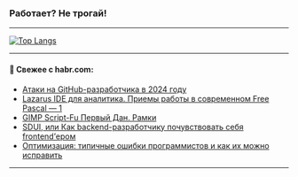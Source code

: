 ### Работает? Не трогай!

---
<!--
#### 🛠️ Technical stack:

![Java](https://img.shields.io/badge/Java-informational?logo=Oracle&style=flat&logoColor=white&color=FF4500)
![Kotlin](https://img.shields.io/badge/Kotlin-informational?logo=Kotlin&style=flat&logoColor=white&color=774D97)
![TS](https://img.shields.io/badge/TypeScript-informational?logo=typeScript&style=flat&logoColor=black&color=017acc)
![Python](https://img.shields.io/badge/Python-informational?logo=Python&style=flat&logoColor=black&color=ffdd54) <br>
![Spring](https://img.shields.io/badge/Spring-informational?logo=Spring&style=flat&logoColor=white&color=6DB33F) 
![SpringBoot](https://img.shields.io/badge/SpringBoot-informational?logo=SpringBoot&style=flat&logoColor=white&color=6DB33F)
![Nest](https://img.shields.io/badge/NestJS-informational?logo=NestJS&style=flat&logoColor=white&color=E0234E) 
![NodeJS](https://img.shields.io/badge/NodeJS-informational?logo=node.js&style=flat&logoColor=white&color=70A760)<br>
![PostgreSQL](https://img.shields.io/badge/PostgreSQL-informational?logo=PostgreSQL&style=flat&logoColor=white&color=DAA520)
![MongoDB](https://img.shields.io/badge/MongoDB-informational?logo=MongoDB&style=flat&logoColor=white&color=870000)
![Apache](https://img.shields.io/badge/Apache-informational?logo=apache&style=flat&logoColor=white&color=f74e28)

___ 
-->

<!--- #### 🛠️ : --->

[![Top Langs](https://github-readme-stats-82jvfl3w3-advtsettinggmailcoms-projects.vercel.app/api/top-langs/?username=zloylis&langs_count=10&hide_title=true&title_color=e6edf3&size_weight=0.5&count_weight=0.5&layout=compact&hide_progress=true&hide_border=true&theme=dracula)](https://github.com/zloylis)

<!---


####  :octocat:&nbsp;&nbsp; Статистика:

![GitHub stats](https://github-readme-stats-u2qms2cxw-advtsettinggmailcoms-projects.vercel.app/api?username=zloylis&show_icons=true&hide_border=true&theme=dracula&title_color=e6edf3&include_all_commits=true&count_private=true&hide_rank=false&hide_title=true&rank_icon=github)
-->
---

#### 💬 Свежее с habr.com:

<!-- BLOG-POST-LIST:START -->
- [Атаки на GitHub-разработчика в 2024 году](https://habr.com/ru/companies/yandex_cloud_and_infra/articles/867754/?utm_source=habrahabr&utm_medium=rss&utm_campaign=867754)
- [Lazarus IDE для аналитика. Приемы работы в современном Free Pascal — 1](https://habr.com/ru/articles/867968/?utm_source=habrahabr&utm_medium=rss&utm_campaign=867968)
- [GIMP Script-Fu Первый Дан. Рамки](https://habr.com/ru/articles/867936/?utm_source=habrahabr&utm_medium=rss&utm_campaign=867936)
- [SDUI, или Как backend-разработчику почувствовать себя frontend’ером](https://habr.com/ru/companies/alfa/articles/866990/?utm_source=habrahabr&utm_medium=rss&utm_campaign=866990)
- [Оптимизация: типичные ошибки программистов и как их можно исправить](https://habr.com/ru/companies/pt/articles/867146/?utm_source=habrahabr&utm_medium=rss&utm_campaign=867146)
<!-- BLOG-POST-LIST:END -->

---
